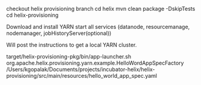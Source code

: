 <!---
Licensed to the Apache Software Foundation (ASF) under one
or more contributor license agreements.  See the NOTICE file
distributed with this work for additional information
regarding copyright ownership.  The ASF licenses this file
to you under the Apache License, Version 2.0 (the
"License"); you may not use this file except in compliance
with the License.  You may obtain a copy of the License at

  http://www.apache.org/licenses/LICENSE-2.0

Unless required by applicable law or agreed to in writing,
software distributed under the License is distributed on an
"AS IS" BASIS, WITHOUT WARRANTIES OR CONDITIONS OF ANY
KIND, either express or implied.  See the License for the
specific language governing permissions and limitations
under the License.
-->

checkout helix provisioning branch
cd helix
mvn clean package -DskipTests
cd helix-provisioning


Download and install YARN start all services (datanode, resourcemanage, nodemanager, jobHistoryServer(optional))

Will post the instructions to get a local YARN cluster.

target/helix-provisioning-pkg/bin/app-launcher.sh org.apache.helix.provisioning.yarn.example.HelloWordAppSpecFactory /Users/kgopalak/Documents/projects/incubator-helix/helix-provisioning/src/main/resources/hello_world_app_spec.yaml





